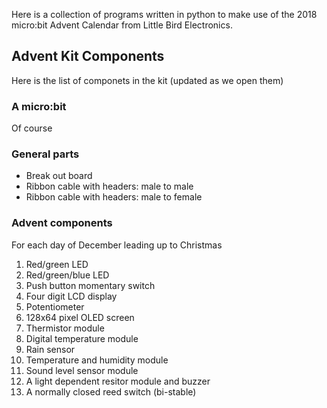 Here is a collection of programs written in python to make use of the 2018 micro:bit Advent Calendar from Little Bird Electronics.

## Advent Kit Components
Here is the list of componets in the kit (updated as we open them)

### A micro:bit
Of course

### General parts
 - Break out board
 - Ribbon cable with headers: male to male
 - Ribbon cable with headers: male to female

### Advent components
For each day of December leading up to Christmas
 1. Red/green LED
 2. Red/green/blue LED
 3. Push button momentary switch
 4. Four digit LCD display
 5. Potentiometer
 6. 128x64 pixel OLED screen
 7. Thermistor module
 8. Digital temperature module
 9. Rain sensor
 10. Temperature and humidity module
 11. Sound level sensor module
 12. A light dependent resitor module and buzzer
 13. A normally closed reed switch (bi-stable)
